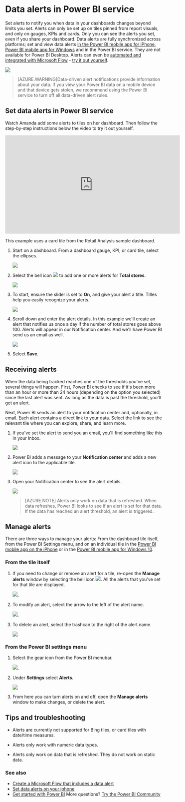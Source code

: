 <properties
   pageTitle="Set data alerts in the Power BI service"
   description="Learn to set alerts to notify you when data in your dashboards changes beyond limits you set in Microsoft Power BI service."
   services="powerbi"
   documentationCenter=""
   authors="mihart"
   manager="erikre"
   backup=""
   editor=""
   tags=""
   featuredVideoId="JbL2-HJ8clE"
   qualityFocus="no"
   qualityDate=""/>

<tags
   ms.service="powerbi"
   ms.devlang="NA"
   ms.topic="article"
   ms.tgt_pltfrm="NA"
   ms.workload="powerbi"
   ms.date="03/22/2017"
   ms.author="mihart"/>

# Data alerts in Power BI service

Set alerts to notify you when data in your dashboards changes beyond limits you set.  Alerts can only be set up on tiles pinned from report visuals, and only on gauges, KPIs and cards. Only you can see the alerts you set, even if you share your dashboard. Data alerts are fully synchronized across platforms; set and view data alerts [in the Power BI mobile app for iPhone](powerbi-mobile-set-data-alerts-in-the-iphone-app.md), [Power BI mobile app for Windows](powerbi-mobile-set-data-alerts-in-the-windows-10-mobile-app.md) and in the Power BI service. They are not available for Power BI Desktop. Alerts can even be [automated and integrated with Microsoft Flow](https://flow.microsoft.com) - [try it out yourself](powerbi-service-flow-integration.md).

![](media/powerbi-service-set-data-alerts/powerbi-alert-types-new.png)

>[AZURE.WARNING]Data-driven alert notifications provide information about your data. If you view your Power BI data on a mobile device and that device gets stolen, we recommend using the Power BI service to turn off all data-driven alert rules.

## Set data alerts in Power BI service
Watch Amanda add some alerts to tiles on her dashboard. Then follow the step-by-step instructions below the video to try it out yourself.

<iframe width="560" height="315" src="https://www.youtube.com/embed/JbL2-HJ8clE" frameborder="0" allowfullscreen></iframe>

This example uses a card tile from the Retail Analysis sample dashboard.

1.  Start on a dashboard. From a dashboard gauge, KPI, or card tile, select the ellipses.

    ![](media/powerbi-service-set-data-alerts/powerbi-card.png)

2.  Select the bell icon ![](media/powerbi-service-set-data-alerts/power-bi-bell-icon.png) to add one or more alerts for **Total stores**.

    ![](media/powerbi-service-set-data-alerts/powerbi-set-alert.png)

3.  To start, ensure the slider is set to **On**, and give your alert a title. Titles help you easily recognize your alerts.

    ![](media/powerbi-service-set-data-alerts/powerbi-alert-title.png)

4.  Scroll down and enter the alert details.  In this example we'll create an alert that notifies us once a day if the number of total stores goes above 100. Alerts will appear in our Notification center. And we'll have Power BI send us an email as well.

    ![](media/powerbi-service-set-data-alerts/powerbi-set-alert-details.png)

5. Select **Save**.


## Receiving alerts
When the data being tracked reaches one of the thresholds you've set, several things will happen. First, Power BI checks to see if it's been more than an hour or more than 24 hours (depending on the option you selected) since the last alert was sent. As long as the data is past the threshold, you'll get an alert.

Next, Power BI sends an alert to your notification center and, optionally, in email. Each alert contains a direct link to your data. Select the link to see the relevant tile where you can explore, share, and learn more.  

1.  If you've set the alert to send you an email, you'll find something like this in your Inbox.

    ![](media/powerbi-service-set-data-alerts/powerbi-alerts-email.png)

2.  Power BI adds a message to your **Notification center** and adds a new alert icon to the applicable tile.

    ![](media/powerbi-service-set-data-alerts/powerbi-alert-notifications.png)

4. Open your Notification center to see the alert details.

    ![](media/powerbi-service-set-data-alerts/powerbi-alert-notfication.png)

    >[AZURE.NOTE] Alerts only work on data that is refreshed. When data refreshes, Power BI looks to see if an alert is set for that data. If the data has reached an alert threshold, an alert is triggered.


## Manage alerts
There are three ways to manage your alerts: From the dashboard tile itself, from the Power BI Settings menu, and on an individual tile in the [Power BI mobile app on the iPhone](powerbi-mobile-set-data-alerts-in-the-iphone-app.md) or in the [Power BI mobile app for Windows 10](powerbi-mobile-set-data-alerts-in-the-windows-10-mobile-app.md).

###   From the tile itself

1. If you need to change or remove an alert for a tile, re-open the **Manage alerts** window by selecting the bell icon ![](media/powerbi-service-set-data-alerts/power-bi-bell-icon.png). All the alerts that you've set for that tile are displayed.

    ![](media/powerbi-service-set-data-alerts/powerbi-see-alerts.png).

2. To modify an alert, select the arrow to the left of the alert name.

    ![](media/powerbi-service-set-data-alerts/powerbi-see-alerts-arrow.png).

3. To delete an alert, select the trashcan to the right of the alert name.

      ![](media/powerbi-service-set-data-alerts/powerbi-see-alerts-delete.png)

###   From the Power BI settings menu
1. Select the gear icon from the Power BI menubar.

    ![](media/powerbi-service-set-data-alerts/powerbi-gear-icon.png).

2. Under **Settings** select **Alerts**.

    ![](media/powerbi-service-set-data-alerts/powerbi-alert-settings.png)

3. From here you can turn alerts on and off, open the **Manage alerts** window to make changes, or delete the alert.


## Tips and troubleshooting

-  Alerts are currently not supported for Bing tiles, or card tiles with date/time measures.

-  Alerts only work with numeric data types.

-  Alerts only work on data that is refreshed. They do not work on static data.

### See also
- [Create a Microsoft Flow that includes a data alert](powerbi-service-flow-integration.md)
- [Set data alerts on your iphone](powerbi-mobile-set-data-alerts-in-the-iphone-app.md)
- [Get started with Power BI](powerbi-service-get-started.md)
More questions? [Try the Power BI Community](http://community.powerbi.com/)

